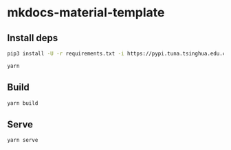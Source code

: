 # mkdocs-material-template

## Install deps

```bash
pip3 install -U -r requirements.txt -i https://pypi.tuna.tsinghua.edu.cn/simple/

yarn
```

## Build

```bash
yarn build
```

## Serve

```bash
yarn serve
```

